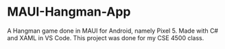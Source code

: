 # MAUI-Hangman-App
 A Hangman game done in MAUI for Android, namely Pixel 5. Made with C# and XAML in VS Code. 
 This project was done for my CSE 4500 class.
